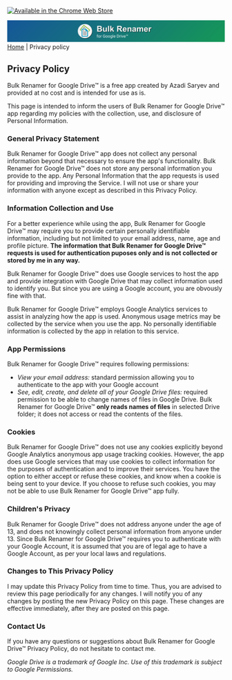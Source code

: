 [![Available in the Chrome Web Store](https://developer.chrome.com/webstore/images/ChromeWebStore_BadgeWBorder_v2_206x58.png)](https://chrome.google.com/webstore/detail/bulk-renamer-for-google-d/peboiggabkeljjdnbelmhbpnmonomngo)

![Bulk Renamer for Google Drive™](static/bulkrenamer-webpage-banner-01.png)
[Home](./index.html) | Privacy policy

## Privacy Policy

Bulk Renamer for Google Drive™ is a free app created by Azadi Saryev and provided at no cost and is intended for use as is.

This page is intended to inform the users of Bulk Renamer for Google Drive™ app regarding my policies with the collection, use, and disclosure of Personal Information.

### General Privacy Statement

Bulk Renamer for Google Drive™ app does not collect any personal information beyond that necessary to ensure the app's functionality. Bulk Renamer for Google Drive™ does not store any personal information you provide to the app. Any Personal Information that the app requests is used for providing and improving the Service. I will not use or share your information with anyone except as described in this Privacy Policy.

### Information Collection and Use

For a better experience while using the app, Bulk Renamer for Google Drive™ may require you to provide certain personally identifiable information, including but not limited to your email address, name, age and profile picture. **The information that Bulk Renamer for Google Drive™ requests is used for authentication puposes only and is not collected or stored by me in any way.**

Bulk Renamer for Google Drive™ does use Google services to host the app and provide integration with Google Drive that may collect information used to identify you. But since you are using a Google account, you are obvously fine with that.

Bulk Renamer for Google Drive™ employs Google Analytics services to assist in analyzing how the app is used. Anonymous usage metrics may be collected by the service when you use the app. No personally identifiable information is collected by the app in relation to this service.

### App Permissions

Bulk Renamer for Google Drive™ requires following permissions:
- _View your email address:_ standard permission allowing you to authenticate to the app with your Google account
- _See, edit, create, and delete all of your Google Drive files:_ required permission to be able to change names of files in Google Drive. Bulk Renamer for Google Drive™ **only reads names of files** in selected Drive folder; it does not access or read the contents of the files.

### Cookies

Bulk Renamer for Google Drive™ does not use any cookies explicitly beyond Google Analytics anonymous app usage tracking cookies. However, the app does use Google services that may use cookies to collect information for the purposes of authentication and to improve their services. You have the option to either accept or refuse these cookies, and know when a cookie is being sent to your device. If you choose to refuse such cookies, you may not be able to use Bulk Renamer for Google Drive™ app fully.

### Children's Privacy

Bulk Renamer for Google Drive™ does not address anyone under the age of 13, and does not knowingly collect personal information from anyone under 13. Since Bulk Renamer for Google Drive™ requires you to authenticate with your Google Account, it is assumed that you are of legal age to have a Google Account, as per your local laws and regulations. 

### Changes to This Privacy Policy

I may update this Privacy Policy from time to time. Thus, you are advised to review this page periodically for any changes. I will notify you of any changes by posting the new Privacy Policy on this page. These changes are effective immediately, after they are posted on this page.

### Contact Us

If you have any questions or suggestions about Bulk Renamer for Google Drive™ Privacy Policy, do not hesitate to contact me.

_Google Drive is a trademark of Google Inc. Use of this trademark is subject to Google Permissions._
